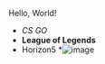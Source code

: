 Hello, World!
* *CS GO*
* **League of Legends**
* Horizon5
*![image](https://www.google.com/url?sa=i&url=https%3A%2F%2Fliquipedia.net%2Fleagueoflegends%2FYasuo&psig=AOvVaw2vDCni7c6zyx9VAusFijkb&ust=1642117628581000&source=images&cd=vfe&ved=0CAsQjRxqFwoTCMD60YSzrfUCFQAAAAAdAAAAABAD)
